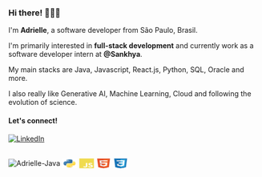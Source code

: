 
### Hi there! 👩🏾‍💻

I'm **Adrielle**, a software developer from São Paulo, Brasil.

I'm primarily interested in **full-stack development** and currently work as a
software developer intern at **@Sankhya**.

My main stacks are Java, Javascript, React.js, Python, SQL, Oracle and more.

I also really like Generative AI, Machine Learning, Cloud and following the evolution of science.

#### Let's connect!
[<img alt="LinkedIn" src="https://img.shields.io/badge/LinkedIn-%230E76A8.svg?&style=for-the-badge&logo=LinkedIn&logoColor=white" />](https://www.linkedin.com/in/adrielle-marques-773268142/)

  <div style="display: inline_block" align=""><br>
  <img align="center" alt="Adrielle-Java" height="20" width="30" src="https://www.svgrepo.com/show/184143/java.svg">
  <img align="center" alt="Adrielle-Python" height="20" width="30" src="https://raw.githubusercontent.com/devicons/devicon/master/icons/python/python-original.svg">
  <img align="center" alt="Adrielle-Js" height="20" width="30" src="https://raw.githubusercontent.com/devicons/devicon/master/icons/javascript/javascript-plain.svg">
  <img align="center" alt="Adrielle-HTML" height="20" width="30" src="https://raw.githubusercontent.com/devicons/devicon/master/icons/html5/html5-original.svg">
  <img align="center" alt="Adrielle-CSS" height="20" width="30" src="https://raw.githubusercontent.com/devicons/devicon/master/icons/css3/css3-original.svg">

</div>
 
  ##

